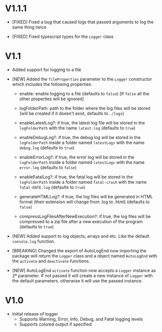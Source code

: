 # V1.1.1
  - [FIXED] Fixed a bug that caused logs that passed arguments to log the same thing twice

  - [FIXED] Fixed typescript types for the `Logger` class

# V1.1
  - Added support for logging to a file

  - [NEW] Added the `fileProperties` parameter to the `Logger` constructor which includes the following properties:
    
    - enable: enable logging to a file (defaults to `false`) [If `false` all the other properties will be ignored]
    
    - logFolderPath: path to the folder where the log files will be stored (will be created if it doesn't exist, defaults to `./logs`)
    
    - enableLatestLog?: if true, the latest log file will be stored in the `logFolderPath` with the name `latest.log` (defaults to `true`)

    - enableDebugLog?: if true, the debug log will be stored in the `logFolderPath` inside a folder named `latestLogs` with the name `debug.log` (defaults to `true`)

    - enableErrorLog?: if true, the error log will be stored in the `logFolderPath` inside a folder named `latestLogs` with the name `error.log` (defaults to `false`)

    - enableFatalLog?: if true, the fatal log will be stored in the `logFolderPath` inside a folder named `fatal-crash` with the name `fatal-DATE.log` (defaults to `true`)

    - generateHTMLLog?: if true, the log files will be generated in HTML format (their extension will change from .log to .html) (defaults to `false`)

    - compressLogFilesAfterNewExecution?: if true, the log files will be compressed to a zip file after a new execution of the program (defaults to `true`)
  
  - [NEW] Added support to log objects, arrays and etc. Like the default `console.log` function.

  - [BREAKING] Changed the export of AutoLogEnd now importing the package will return the `Logger` class and a object named `AutoLogEnd` with the `activate` and `deactivate` functions.

  - [NEW] AutoLogEnd `activate` function now accepts a `Logger` instance as 2º parameter. If not passed it will create a new instance of `Logger` with the default parameters. otherwise it will use the passed instance.

# V1.0

- Initial release of logger
  - Supports Warning, Error, Info, Debug, and Fatal logging levels
  - Supports colored output if specified
